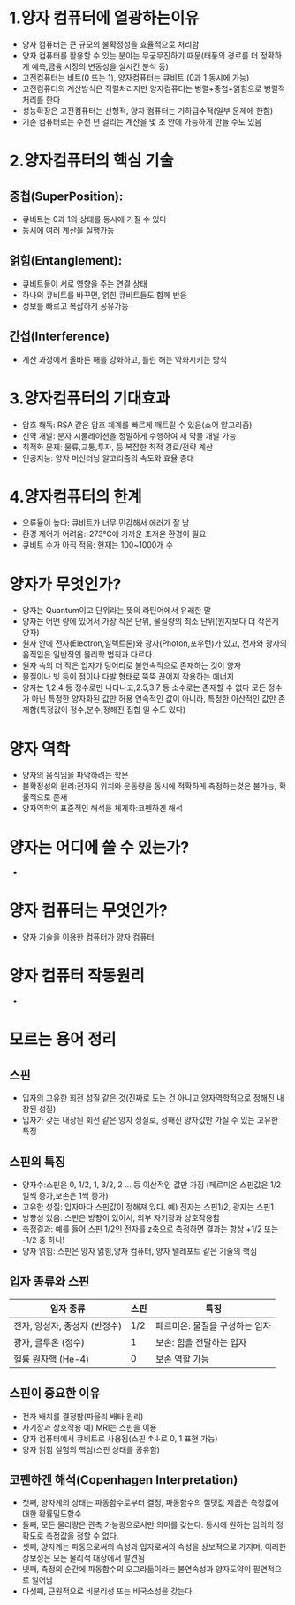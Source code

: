 #  1.양자 컴퓨터에 열광하는이유
  - 양자 컴퓨터는 큰 규모의 불확정성을 효율적으로 처리함
  - 양자 컴퓨터를 활용할 수 있는 분야는 무궁무진하기 때문(태풍의 경로를 더 정확하게 예측,금융 시장의 변동성을 실시간 분석 등)
  - 고전컴퓨터는 비트(0 또는 1), 양자컴퓨터는 큐비트 (0과 1 동시에 가능)
  - 고전컴퓨터의 계산방식은 직렬처리지만 양자컴퓨터는 병렬+중첩+얽힘으로 병렬적 처리를 한다
  - 성능확장은 고전컴퓨터는 선형적, 양자 컴퓨터는 기하급수적(일부 문제에 한함)
  - 기존 컴퓨터로는 수천 년 걸리는 계산을 몇 초 안에 가능하게 만들 수도 있음

# 2.양자컴퓨터의 핵심 기술
## 중첩(SuperPosition):
  - 큐비트는 0과 1의 상태를 동시에 가질 수 있다
  - 동시에 여러 계산을 실행가능
## 얽힘(Entanglement):
  - 큐비트들이 서로 영향을 주는 연결 상태
  - 하나의 큐비트를 바꾸면, 얽힌 큐비트들도 함께 반응
  - 정보를 빠르고 복잡하게 공유가능
## 간섭(Interference)
  - 계산 과정에서 올바른 해를 강화하고, 틀린 해는 약화시키는 방식

# 3.양자컴퓨터의 기대효과
  - 암호 해독: RSA 같은 암호 체계를 빠르게 깨트릴 수 있음(쇼어 알고리즘)
  - 신약 개발: 분자 시물레이션을 정밀하게 수행하여 새 약물 개발 가능
  - 최적화 문제: 물류,교통,투자, 등 복잡한 최적 경로/전략 계산
  - 인공지능: 양자 머신러닝 알고리즘의 속도와 효율 증대
 
# 4.양자컴퓨터의 한계
  - 오류율이 높다: 큐비트가 너무 민감해서 에러가 잘 남
  - 환경 제어가 어려움:-273°C에 가까운 초저온 환경이 필요
  - 큐비트 수가 아직 적음: 현재는 100~1000개 수

# 양자가 무엇인가?
  - 양자는 Quantum이고 단위라는 뜻의 라틴어에서 유래한 말
  - 양자는 어떤 량에 있어서 가장 작은 단위, 물질량의 최소 단위(원자보다 더 작은게 양자)
  - 원자 안에 전자(Electron,일렉트론)와 광자(Photon,포우턴)가 있고, 전자와 광자의 움직임은 일반적인 물리학 법칙과 다르다.
  - 원자 속의 더 작은 입자가 덩어리로 불연속적으로 존재하는 것이 양자
  - 물질이나 빛 등이 점이나 다발 형태로 뚝뚝 끊어져 작용하는 에너지
  - 양자는 1,2,4 등 정수로만 나타나고,2.5,3.7 등 소수로는 존재할 수 없다
    모든 정수가 아닌 특정한 양자화된 값만 허용
    연속적인 값이 아니라, 특정한 이산적인 값만 존재함(특정값이 정수,분수,정해진 집합 일 수도 있다)

# 양자 역학
  - 양자의 움직임을 파악하려는 학문
  - 불확정성의 원리:전자의 위치와 운동량을 동시에 적확하게 측정하는것은 불가능, 확률적으로 존재
  - 양자역학의 표준적인 해석을 체계화:코펜하겐 해석
    

# 양자는 어디에 쓸 수 있는가?
  - 

# 양자 컴퓨터는 무엇인가?
  - 양자 기술을 이용한 컴퓨터가 양자 컴퓨터

# 양자 컴퓨터 작동원리
  -

# 모르는 용어 정리
## 스핀
   - 입자의 고유한 회전 성질 같은 것(진짜로 도는 건 아니고,양자역학적으로 정해진 내장된 성질)
   - 입자가 갖는 내장된 회전 같은 양자 성질로, 정해진 양자값만 가질 수 있는 고유한 특징

## 스핀의 특징
   - 양자수:스핀은 0, 1/2, 1, 3/2, 2 ... 등 이산적인 값만 가짐 (페르미온 스핀값은 1/2일씩 증가,보손은 1씩 증가)
   - 고유한 성질: 입자마다 스핀값이 정해져 있다. 예) 전자는 스핀1/2, 광자는 스핀1
   - 방향성 있음: 스핀은 방향이 있어서, 외부 자기장과 상호작용함
   - 측정결과: 예를 들어 스핀 1/2인 전자를 z축으로 측정하면 결과는 항상 +1/2 또는 -1/2 중 하나!
   - 양자 얽힘: 스핀은 양자 얽힘,양자 컴퓨터, 양자 텔레포트 같은 기술의 핵심
    
##  입자 종류와 스핀

| 입자 종류                     | 스핀  | 특징                              |
|------------------------------|-------|-----------------------------------|
| 전자, 양성자, 중성자 (반정수) | 1/2   | 페르미온: 물질을 구성하는 입자    |
| 광자, 글루온 (정수)           | 1     | 보손: 힘을 전달하는 입자          |
| 헬륨 원자핵 (He-4)            | 0     | 보손 역할 가능                     |


##  스핀이 중요한 이유
   - 전자 배치를 결정함(파울리 배타 원리)
   - 자기장과 상호작용 예) MRI는 스핀을 이용
   - 양자 컴퓨터에서 큐비트로 사용됨(스핀 ↑↓로 0, 1 표현 가능)
   - 양자 얽힘 실험의 핵심(스핀 상태를 공유함)

## 코펜하겐 해석(Copenhagen Interpretation)
- 첫째, 양자계의 상태는 파동함수로부터 결정, 파동함수의 절댓값 제곱은 측정값에 대한 확률밀도함수
- 둘째, 모든 물리량은 관측 가능량으로서만 의미를 갖는다. 동시에 원하는 임의의 정확도로 측정값을 정할 수 없다.
- 셋째, 양자계는 파동으로써의 속성과 입자로써의 속성을 상보적으로 가지며, 이러한 상보성은 모든 물리적 대상에서 발견됨
- 넷째, 측정의 순간에 파동함수의 오그라듦이라는 불연속성과 양자도약이 필연적으로 일어남
- 다섯째, 근원적으로 비분리성 또는 비국소성을 갖는다.


